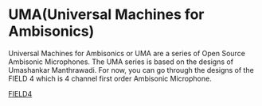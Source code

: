# UMA(Universal Machines for Ambisonics)

Universal Machines for Ambisonics or UMA are a series of Open Source Ambisonic Microphones. The UMA series is based on the designs of Umashankar Manthrawadi. For now, you can go through the designs of the FIELD 4 which is 4 channel first order Ambisonic Microphone.

[FIELD4](https://github.com/theisro/UMA/blob/main/FIELD4/readme.md)
